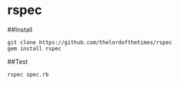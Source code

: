 # rspec

##Install

	git clone https://github.com/thelordofthetimes/rspec
	gem install rspec

##Test

	rspec spec.rb
